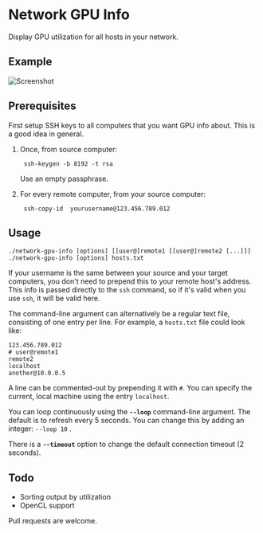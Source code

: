 # Network GPU Info

Display GPU utilization for all hosts in your network.


## Example
![Screenshot](img/screenshot.png?raw=true)


## Prerequisites
First setup SSH keys to all computers that you want GPU info about.  This is a good idea in general.

1. Once, from source computer:

        ssh-keygen -b 8192 -t rsa
        
   Use an empty passphrase.

2. For every remote computer, from your source computer:

        ssh-copy-id  yourusername@123.456.789.012


## Usage

    ./network-gpu-info [options] [[user@]remote1 [[user@]remote2 [...]]]
    ./network-gpu-info [options] hosts.txt

If your username is the same between your source and your target computers, you
don't need to prepend this to your remote host's address.  This info is passed
directly to the `ssh` command, so if it's valid when you use `ssh`, it will be
valid here.

The command-line argument can alternatively be a regular text file, consisting
of one entry per line.  For example, a `hosts.txt` file could look like:

    123.456.789.012
    # user@remote1
    remote2
    localhost
    another@10.0.0.5

A line can be commented-out by prepending it with `#`.  You can specify the current,
local machine using the entry `localhost`.

You can loop continuously using the **`--loop`** command-line argument.  The default
is to refresh every 5 seconds.  You can change this by adding an integer: `--loop 10` .

There is a **`--timeout`** option to change the default connection timeout (2 seconds).

## Todo
- Sorting output by utilization
- OpenCL support

Pull requests are welcome.
